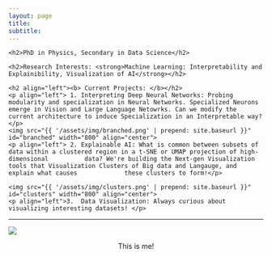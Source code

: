 ```yaml
---
layout: page
title: 
subtitle: 
---
```

<div id="describe-text">
	
	<h2>PhD in Physics, Secondary in Data Science</h2>
  
	<h2>Research Interests: <strong>Machine Learning: Interpretability and Explainibility, Visualization of AI</strong></h2>
	
	<h2 align="left"><b> Current Projects: </b></h2>
	<p align="left"> 1. Interpreting Deep Neural Networks: Probing modularity and specialization in Neural Networks. Specialized Neurons emerge in Vision and Large Language Netowrks. Can we modify the current architecture to induce Specialization in an Interpretable way?   </p>
	<img src="{{ '/assets/img/branched.png' | prepend: site.baseurl }}" id="branched" width="800" align="center">
	<p align="left"> 2. Explainable AI: What is common between subsets of data within a clustered region in a t-SNE or UMAP projection of high-dimensional 			data? We're building the Next-gen Visualization tools that Visualization Clusters of Big data and Langauge, and explain what causes 			these clusters to form!</p>
		  
	<img src="{{ '/assets/img/clusters.png' | prepend: site.baseurl }}" id="clusters" width="800" align="center">
	<p align="left">3.  Data Visualization: Always curious about visualizing interesting datasets! </p>
</div>

---

<img src="{{ '/assets/img/pic.jpg' | prepend: site.baseurl }}" id="about-img">
<p align="center">This is me!</p>
